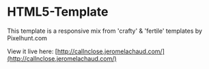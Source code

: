 HTML5-Template
==============

This template is a responsive mix from 'crafty' &amp; 'fertile' templates by Pixelhunt.com

View it live here: [http://callnclose.jeromelachaud.com/](http://callnclose.jeromelachaud.com/)


